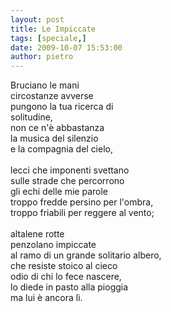 ```yaml
---
layout: post
title: Le Impiccate
tags: [speciale,]
date: 2009-10-07 15:53:00
author: pietro
---
```

Bruciano le mani<br/>circostanze avverse<br/>pungono la tua ricerca di<br/>solitudine,<br/>non ce n'è abbastanza<br/>la musica del silenzio<br/>e la compagnia del cielo,<br/><br/>lecci che imponenti svettano<br/>sulle strade che percorrono<br/>gli echi delle mie parole<br/>troppo fredde persino per l'ombra,<br/>troppo friabili per reggere al vento;<br/><br/>altalene rotte<br/>penzolano impiccate<br/>al ramo di un grande solitario albero,<br/>che resiste stoico al cieco<br/>odio di chi lo fece nascere,<br/>lo diede in pasto alla pioggia<br/>ma lui è ancora lì.
